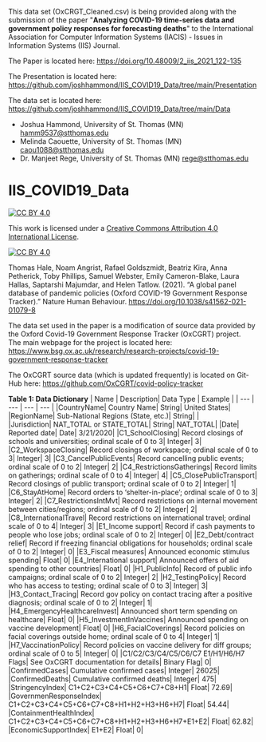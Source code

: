 This data set (OxCRGT_Cleaned.csv) is being provided along with the submission of the paper "**Analyzing COVID-19 time-series data and government policy responses for forecasting deaths**" to the International Association for Computer Information Systems (IACIS) - Issues in Information Systems (IIS) Journal.

The Paper is located here: https://doi.org/10.48009/2_iis_2021_122-135

The Presentation is located here:  https://github.com/joshhammond/IIS_COVID19_Data/tree/main/Presentation

The data set is located here:  https://github.com/joshhammond/IIS_COVID19_Data/tree/main/Data

* Joshua Hammond, University of St. Thomas (MN)    hamm9537@stthomas.edu
* Melinda Caouette, University of St. Thomas (MN)  caou1088@stthomas.edu
* Dr. Manjeet Rege, University of St. Thomas (MN)  rege@stthomas.edu


# IIS_COVID19_Data

[![CC BY 4.0][cc-by-shield]][cc-by]

This work is licensed under a
[Creative Commons Attribution 4.0 International License][cc-by].

[![CC BY 4.0][cc-by-image]][cc-by]

[cc-by]: http://creativecommons.org/licenses/by/4.0/
[cc-by-image]: https://i.creativecommons.org/l/by/4.0/88x31.png
[cc-by-shield]: https://img.shields.io/badge/License-CC%20BY%204.0-lightgrey.svg


Thomas Hale, Noam Angrist, Rafael Goldszmidt, Beatriz Kira, Anna Petherick, Toby Phillips, Samuel Webster, Emily Cameron-Blake, Laura Hallas, Saptarshi Majumdar, and Helen Tatlow. (2021). “A global panel database of pandemic policies (Oxford COVID-19 Government Response Tracker).” Nature Human Behaviour. https://doi.org/10.1038/s41562-021-01079-8

The data set used in the paper is a modification of source data provided by the Oxford Covid-19 Government Response Tracker (OxCGRT) project.  
The main webpage for the project is located here:
https://www.bsg.ox.ac.uk/research/research-projects/covid-19-government-response-tracker

The OxCGRT source data (which is updated frequently) is located on Git-Hub here:
https://github.com/OxCGRT/covid-policy-tracker


**Table 1: Data Dictionary**
| Name | Description|	Data Type |	Example |
| --- | --- | --- | --- |
|CountryName|	Country Name|	String|	United States|
|RegionName|	Sub-National Regions (State, etc.)|	String| |	
|Jurisdiction|	NAT_TOTAL or STATE_TOTAL|	String|	NAT_TOTAL|
|Date|	Reported date|	Date|	3/21/2020|
|C1_SchoolClosing|	Record closings of schools and universities; ordinal scale of 0 to 3|	Integer|	3|
|C2_WorkspaceClosing|	Record closings of workspace; ordinal scale of 0 to 3|	Integer|	3|
|C3_CancelPublicEvents|	Record cancelling public events; ordinal scale of 0 to 2|	Integer|	2|
|C4_RestrictionsGatherings|	Record limits on gatherings; ordinal scale of 0 to 4|	Integer|	4|
|C5_ClosePublicTransport|	Record closings of public transport; ordinal scale of 0 to 2|	Integer|	1|
|C6_StayAtHome|	Record orders to ‘shelter-in-place’; ordinal scale of 0 to 3|	Integer|	2|
|C7_RestrictionsIntMvt|	Record restrictions on internal movement between cities/regions; ordinal scale of 0 to 2|	Integer|	2|
|C8_InternationalTravel|	Record restrictions on international travel; ordinal scale of 0 to 4|	Integer|	3|
|E1_Income support|	Record if cash payments to people who lose jobs; ordinal scale of 0 to 2|	Integer|	0|
|E2_Debt/contract relief|	Record if freezing financial obligations for households; ordinal scale of 0 to 2|	Integer|	0|
|E3_Fiscal measures|	Announced economic stimulus spending|	Float|	0|
|E4_International support|	Announced offers of aid spending to other countries|	Float|	0|
|H1_PublicInfo|	Record of public info campaigns; ordinal scale of 0 to 2|	Integer|	2|
|H2_TestingPolicy|	Record who has access to testing; ordinal scale of 0 to 3|	Integer|	3|
|H3_Contact_Tracing|	Record gov policy on contact tracing after a positive diagnosis; ordinal scale of 0 to 2|	Integer|	1|
|H4_EmergencyHealthcareInvest|	Announced short term spending on healthcare|	Float|	0|
|H5_InvestmentInVaccines|	Announced spending on vaccine development|	Float|	0|
|H6_FacialCoverings|	Record policies on facial coverings outside home; ordinal scale of 0 to 4|	Integer|	1|
|H7_VaccinationPolicy|	Record policies on vaccine delivery for diff groups; ordinal scale of 0 to 5|	Integer|	0|
|C1/C2/C3/C4/C5/C6/C7 E1/H1/H6/H7 Flags|	See OxCGRT documentation for details|	Binary Flag|	0|
|ConfirmedCases|	Cumulative confirmed cases|	Integer|	26025|
|ConfirmedDeaths|	Cumulative confirmed deaths|	Integer|	475|
|StringencyIndex|	C1+C2+C3+C4+C5+C6+C7+C8+H1|	Float|	72.69|
|GovernmenResponseIndex|	C1+C2+C3+C4+C5+C6+C7+C8+H1+H2+H3+H6+H7|	Float|	54.44|
|ContainmentHealthIndex|	C1+C2+C3+C4+C5+C6+C7+C8+H1+H2+H3+H6+H7+E1+E2|	Float|	62.82|
|EconomicSupportIndex|	E1+E2|	Float|	0|
